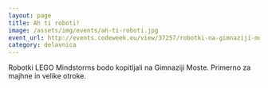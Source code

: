 ```yaml
---
layout: page
title: Ah ti roboti!
image: /assets/img/events/ah-ti-roboti.jpg
event_url: http://events.codeweek.eu/view/37257/robotki-na-gimnaziji-moste/
category: delavnica
---
```

Robotki LEGO Mindstorms bodo kopitljali na Gimnaziji Moste. Primerno za majhne in velike otroke.
